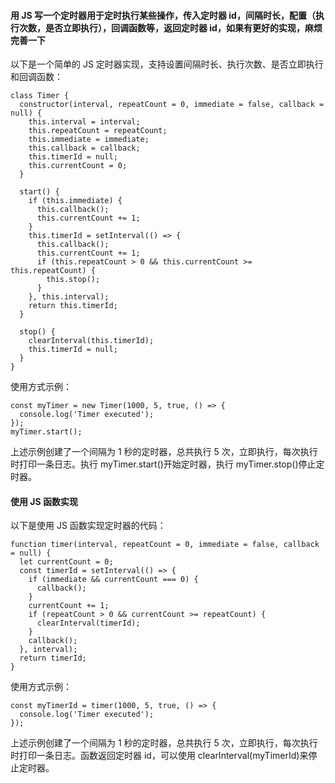 #### 用 JS 写一个定时器用于定时执行某些操作，传入定时器 id，间隔时长，配置（执行次数，是否立即执行），回调函数等，返回定时器 id，如果有更好的实现，麻烦完善一下

以下是一个简单的 JS 定时器实现，支持设置间隔时长、执行次数、是否立即执行和回调函数：

```
class Timer {
  constructor(interval, repeatCount = 0, immediate = false, callback = null) {
    this.interval = interval;
    this.repeatCount = repeatCount;
    this.immediate = immediate;
    this.callback = callback;
    this.timerId = null;
    this.currentCount = 0;
  }

  start() {
    if (this.immediate) {
      this.callback();
      this.currentCount += 1;
    }
    this.timerId = setInterval(() => {
      this.callback();
      this.currentCount += 1;
      if (this.repeatCount > 0 && this.currentCount >= this.repeatCount) {
        this.stop();
      }
    }, this.interval);
    return this.timerId;
  }

  stop() {
    clearInterval(this.timerId);
    this.timerId = null;
  }
}
```

使用方式示例：

```
const myTimer = new Timer(1000, 5, true, () => {
  console.log('Timer executed');
});
myTimer.start();
```

上述示例创建了一个间隔为 1 秒的定时器，总共执行 5 次，立即执行，每次执行时打印一条日志。执行 myTimer.start()开始定时器，执行 myTimer.stop()停止定时器。

#### 使用 JS 函数实现

以下是使用 JS 函数实现定时器的代码：

```
function timer(interval, repeatCount = 0, immediate = false, callback = null) {
  let currentCount = 0;
  const timerId = setInterval(() => {
    if (immediate && currentCount === 0) {
      callback();
    }
    currentCount += 1;
    if (repeatCount > 0 && currentCount >= repeatCount) {
      clearInterval(timerId);
    }
    callback();
  }, interval);
  return timerId;
}
```

使用方式示例：

```
const myTimerId = timer(1000, 5, true, () => {
  console.log('Timer executed');
});
```

上述示例创建了一个间隔为 1 秒的定时器，总共执行 5 次，立即执行，每次执行时打印一条日志。函数返回定时器 id，可以使用 clearInterval(myTimerId)来停止定时器。

